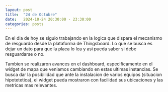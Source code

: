 ```yaml
---
layout: post
title:  "24 de Octubre"
date:   2024-10-24 20:30:00 - 23:30:00
categories: posts
---
```


En el dia de hoy se siguio trabajando en la logica que dispara el mecanismo de resguardo desde la plataforma de Thingsboard. Lo que se busca es dejar un dato para que la placa lo lea y asi pueda saber si debe resguardarse o no.

Tambien se realizaron avances en el dashboard, especificamente en el widget de mapa que veniamos cambiando en estas ultimas instancias. Se busca dar la posibilidad que ante la instalacion de varios equipos (situacion hipotetetica), el widget pueda mostraron con facilidad sus ubicaciones 
y las metricas mas relevantes.
